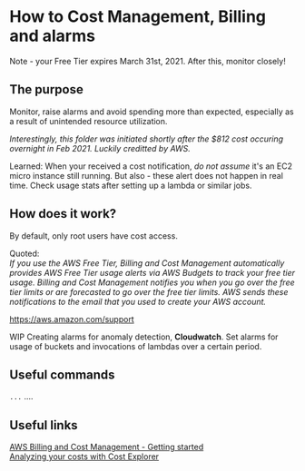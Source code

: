 # How to Cost Management, Billing and alarms

Note - your Free Tier expires March 31st, 2021. After this, monitor closely!

## The purpose
Monitor, raise alarms and avoid spending more than expected, especially as a result of unintended resource utilization.

*Interestingly, this folder was initiated shortly after the $812 cost occuring overnight in Feb 2021. Luckily creditted by AWS.* 

Learned: When your received a cost notification, *do not assume* it's an EC2 micro instance still running. But also - these alert does not happen in real time. Check usage stats after setting up a lambda or similar jobs.


## How does it work?
By default, only root users have cost access.

Quoted:  
*If you use the AWS Free Tier, Billing and Cost Management automatically provides AWS Free Tier usage alerts via AWS Budgets to track your free tier usage. Billing and Cost Management notifies you when you go over the free tier limits or are forecasted to go over the free tier limits. AWS sends these notifications to the email that you used to create your AWS account.* 

https://aws.amazon.com/support



WIP Creating alarms for anomaly detection, **Cloudwatch**.
Set alarms for usage of buckets and invocations of lambdas over a certain period.


## Useful commands
`...`  ....  

## Useful links
[AWS Billing and Cost Management - Getting started](https://docs.aws.amazon.com/awsaccountbilling/latest/aboutv2/billing-getting-started.html)  
[Analyzing your costs with Cost Explorer](https://docs.aws.amazon.com/awsaccountbilling/latest/aboutv2/ce-what-is.html)  
